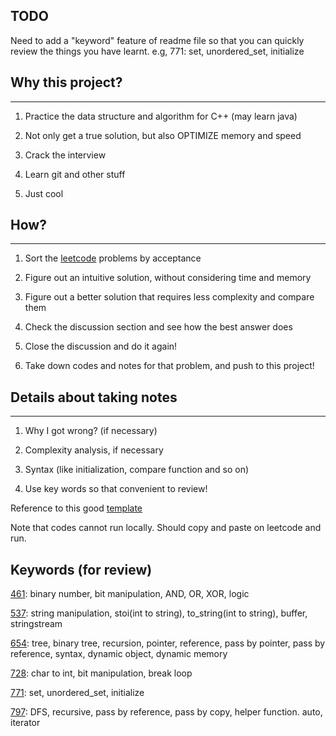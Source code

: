 ## TODO
Need to add a "keyword" feature of readme file so that you can quickly review the things you have learnt.
e.g, 771: set, unordered_set, initialize

## Why this project?
---
1. Practice the data structure and algorithm for C++ (may learn java)

2. Not only get a true solution, but also OPTIMIZE memory and speed

3. Crack the interview

4. Learn git and other stuff

5. Just cool
## How?
---
1. Sort the [leetcode](https://leetcode.com/problemset/all/) problems by acceptance

2. Figure out an intuitive solution, without considering time and memory

3. Figure out a better solution that requires less complexity and compare them

4. Check the discussion section and see how the best answer does

5. Close the discussion and do it again!

6. Take down codes and notes for that problem, and push to this project!

## Details about taking notes
---
1. Why I got wrong? (if necessary)

2. Complexity analysis, if necessary

3. Syntax (like initialization, compare function and so on)

4. Use key words so that convenient to review!


Reference to this good [template](https://github.com/illuz/leetcode)

Note that codes cannot run locally. Should copy and paste on leetcode and run.



## Keywords (for review)
[461](https://github.com/ljx0320/leetcode/tree/master/461_Hamming_Distance): binary number, bit manipulation, AND, OR, XOR, logic

[537](https://github.com/ljx0320/leetcode/tree/master/537_Complex_Number_Multiplication): string manipulation, stoi(int to string), to_string(int to string), buffer, stringstream

[654](https://github.com/ljx0320/leetcode/tree/master/654_maximum_binary_tree): tree, binary tree, recursion, pointer, reference, pass by pointer, pass by reference, syntax, dynamic object, dynamic memory

[728](https://github.com/ljx0320/leetcode/tree/master/728_Self_Dividing_Numbers): char to int, bit manipulation, break loop

[771](https://github.com/ljx0320/leetcode/tree/master/771_Jewels%20and%20Stones): set, unordered_set, initialize

[797](https://github.com/ljx0320/leetcode/tree/master/797_All_Paths_From_Source_to_Target): DFS, recursive, pass by reference, pass by copy, helper function. auto, iterator


